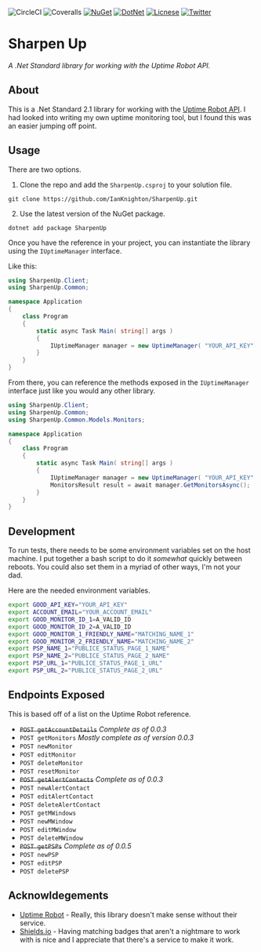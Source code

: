 ![CircleCI](https://img.shields.io/circleci/build/github/IanKnighton/SharpenUp?label=Circle%20CI&style=for-the-badge&logo=CircleCI)
![Coveralls](https://img.shields.io/coveralls/github/IanKnighton/SharpenUp?style=for-the-badge)
[![NuGet](https://img.shields.io/nuget/v/SharpenUp?color=pink&logo=nuget&style=for-the-badge)](https://www.nuget.org/packages/SharpenUp/)
[![DotNet](https://img.shields.io/static/v1?label=Standard&message=2.1&color=orange&style=for-the-badge&logo=.NET)](https://github.com/dotnet/standard)
[![Licnese](https://img.shields.io/github/license/IanKnighton/SharpenUp?color=blue&style=for-the-badge)](/LICENSE)
[![Twitter](https://img.shields.io/twitter/follow/ProbablyNotIan?style=for-the-badge)](https://twitter.com/ProbablyNotIan)

# Sharpen Up

*A .Net Standard library for working with the Uptime Robot API.*

## About

This is a .Net Standard 2.1 library for working with the [Uptime Robot API](https://uptimerobot.com/api). I had looked into writing my own uptime monitoring tool, but I found this was an easier jumping off point. 

## Usage

There are two options.

1) Clone the repo and add the `SharpenUp.csproj` to your solution file. 
```
git clone https://github.com/IanKnighton/SharpenUp.git
```
2) Use the latest version of the NuGet package.
```
dotnet add package SharpenUp
```

Once you have the reference in your project, you can instantiate the library using the `IUptimeManager` interface.

Like this:

```csharp
using SharpenUp.Client;
using SharpenUp.Common;

namespace Application
{
    class Program
    {
        static async Task Main( string[] args )
        {
            IUptimeManager manager = new UptimeManager( "YOUR_API_KEY" );
        }
    }
}
```

From there, you can reference the methods exposed in the `IUptimeManager` interface just like you would any other library. 

```csharp
using SharpenUp.Client;
using SharpenUp.Common;
using SharpenUp.Common.Models.Monitors;

namespace Application
{
    class Program
    {
        static async Task Main( string[] args )
        {
            IUptimeManager manager = new UptimeManager( "YOUR_API_KEY" );
            MonitorsResult result = await manager.GetMonitorsAsync();
        }
    }
}
```


## Development

To run tests, there needs to be some environment variables set on the host machine. I put together a bash script to do it *somewhat* quickly between reboots. You could also set them in a myriad of other ways, I'm not your dad.

Here are the needed environment variables. 

```bash
export GOOD_API_KEY="YOUR_API_KEY"
export ACCOUNT_EMAIL="YOUR_ACCOUNT_EMAIL"
export GOOD_MONITOR_ID_1=A_VALID_ID
export GOOD_MONITOR_ID_2=A_VALID_ID
export GOOD_MONITOR_1_FRIENDLY_NAME="MATCHING_NAME_1"
export GOOD_MONITOR_2_FRIENDLY_NAME="MATCHING_NAME_2"
export PSP_NAME_1="PUBLICE_STATUS_PAGE_1_NAME"
export PSP_NAME_2="PUBLICE_STATUS_PAGE_2_NAME"
export PSP_URL_1="PUBLICE_STATUS_PAGE_1_URL"
export PSP_URL_2="PUBLICE_STATUS_PAGE_2_URL"
```

## Endpoints Exposed

This is based off of a list on the Uptime Robot reference.

- ~~`POST getAccountDetails`~~ *Complete as of 0.0.3*
- `POST getMonitors` *Mostly complete as of version 0.0.3*
- `POST newMonitor`
- `POST editMonitor`
- `POST deleteMonitor`
- `POST resetMonitor`
- ~~`POST getAlertContacts`~~ *Complete as of 0.0.3*
- `POST newAlertContact`
- `POST editAlertContact`
- `POST deleteAlertContact`
- `POST getMWindows`
- `POST newMWindow`
- `POST editMWindow`
- `POST deleteMWindow`
- ~~`POST getPSPs`~~ *Complete as of 0.0.5*
- `POST newPSP`
- `POST editPSP`
- `POST deletePSP`

## Acknowldegements 

- [Uptime Robot](https://uptimerobot.com/) - Really, this library doesn't make sense without their service. 
- [Shields.io](https://shields.io/) - Having matching badges that aren't a nightmare to work with is nice and I appreciate that there's a service to make it work. 
